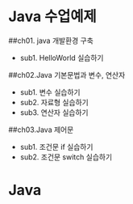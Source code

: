 # Java 수업예제

##ch01. java 개발환경 구축 
- sub1. HelloWorld 실습하기

##ch02.Java 기본문법과 변수, 연산자
- sub1. 변수 실습하기
- sub2. 자료형 실습하기 
- sub3. 연산자 실습하기 

##ch03.Java 제어문 
- sub1. 조건문 if 실습하기
- sub2. 조건문 switch 실습하기
# Java
